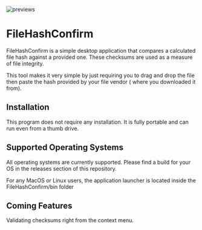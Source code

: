 <p>
<img src="https://i.imgur.com/TSkRsPQ.png" alt="previews">
</p>

# FileHashConfirm
FileHashConfirm is a simple desktop application that compares a calculated file hash against a provided one. These checksums are used as a measure of file integrity.

This tool makes it very simple by just requiring you to drag and drop the file then paste the hash provided by your file vendor ( where you downloaded it from).

## Installation
This program does not require any installation. It is fully portable and can run even from a thumb drive.

## Supported Operating Systems
All operating systems are currently supported. Please find a build for your OS in the releases 
section of this repository.

For any MacOS or Linux users, the application launcher is located inside the FileHashConfirm/bin folder

## Coming Features
Validating checksums right from the context menu.
